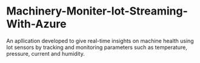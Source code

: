 # Machinery-Moniter-Iot-Streaming-With-Azure
An apllication developed to give real-time insights on machine health using Iot sensors by tracking and monitoring parameters such as temperature, pressure, current and humidity.
